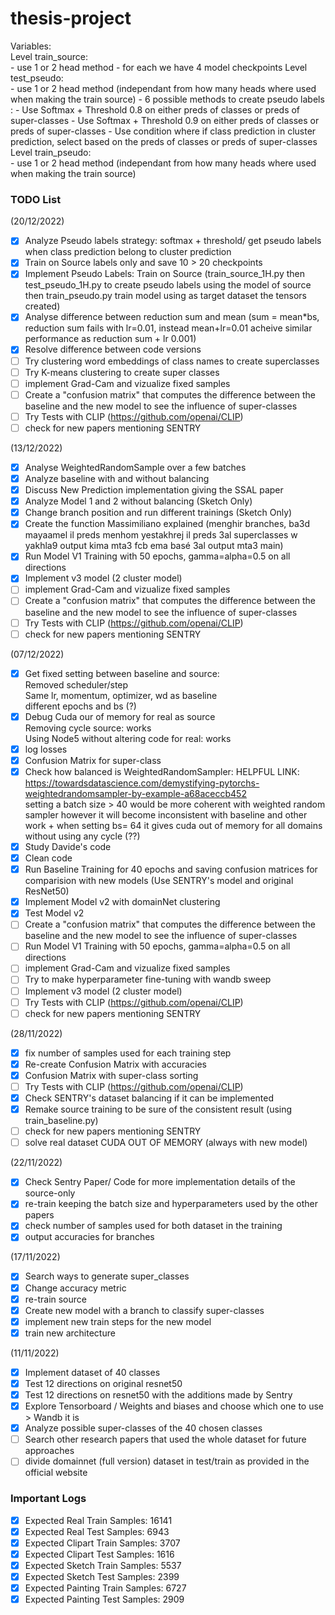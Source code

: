 # thesis-project

Variables: \
Level train_source: \
        - use 1 or 2 head method
        - for each we have 4 model checkpoints 
Level test_pseudo: \
        - use 1 or 2 head method (independant from how many heads where used when making the train source)
        - 6 possible methods to create pseudo labels :
                - Use Softmax + Threshold 0.8 on either preds of classes or preds of super-classes
                - Use Softmax + Threshold 0.9 on either preds of classes or preds of super-classes
                - Use condition where if class prediction in cluster prediction, select based on the preds of classes or preds of super-classes
Level train_pseudo: \
        - use 1 or 2 head method (independant from how many heads where used when making the train source)
        

### TODO List

(20/12/2022)
- [x] Analyze Pseudo labels strategy: softmax + threshold/ get pseudo labels when class prediction belong to cluster prediction
- [x] Train on Source labels only and save 10 > 20 checkpoints
- [x] Implement Pseudo Labels: Train on Source (train_source_1H.py then test_pseudo_1H.py to create pseudo labels using the model of source then train_pseudo.py train model using as target dataset the tensors created)
- [x] Analyse difference between reduction sum and mean (sum = mean*bs, reduction sum fails with lr=0.01, instead mean+lr=0.01 acheive similar performance as reduction sum + lr 0.001)
- [x] Resolve difference between code versions 
- [ ] Try clustering word embeddings of class names to create superclasses 
- [ ] Try K-means clustering to create super classes 
- [ ] implement Grad-Cam and vizualize fixed samples
- [ ] Create a "confusion matrix" that computes the difference between the baseline and the new model to see the influence of super-classes
- [ ] Try Tests with CLIP (https://github.com/openai/CLIP)
- [ ] check for new papers mentioning SENTRY

(13/12/2022)
- [x] Analyse WeightedRandomSample over a few batches 
- [x] Analyze baseline with and without balancing
- [x] Discuss New Prediction implementation giving the SSAL paper
- [x] Analyze Model 1 and 2 without balancing (Sketch Only)
- [x] Change branch position and run different trainings (Sketch Only)
- [x] Create the function Massimiliano explained (menghir branches, ba3d mayaamel il preds menhom yestakhrej il preds 3al superclasses w yakhla9 output kima mta3 fcb ema basé 3al output mta3 main)
- [x] Run Model V1 Training with 50 epochs, gamma=alpha=0.5 on all directions 
- [x] Implement v3 model (2 cluster model)
- [ ] implement Grad-Cam and vizualize fixed samples
- [ ] Create a "confusion matrix" that computes the difference between the baseline and the new model to see the influence of super-classes
- [ ] Try Tests with CLIP (https://github.com/openai/CLIP)
- [ ] check for new papers mentioning SENTRY

(07/12/2022)
- [x] Get fixed setting between baseline and source: \
        Removed scheduler/step \
        Same lr, momentum, optimizer, wd as baseline \
        different epochs and bs (?) 
- [x] Debug Cuda our of memory for real as source \
        Removing cycle source: works \
        Using Node5 without altering code for real: works
- [x] log losses
- [x] Confusion Matrix for super-class
- [x] Check how balanced is WeightedRandomSampler:
        HELPFUL LINK: https://towardsdatascience.com/demystifying-pytorchs-weightedrandomsampler-by-example-a68aceccb452 \
        setting a batch size > 40 would be more coherent with weighted random sampler however it will become inconsistent with baseline and other work + when setting bs= 64 it gives cuda out of memory for all domains without using any cycle (??)
- [x] Study Davide's code
- [x] Clean code 
- [x] Run Baseline Training for 40 epochs and saving confusion matrices for comparision with new models (Use SENTRY's model and original ResNet50)
- [x] Implement Model v2 with domainNet clustering 
- [x] Test Model v2 
- [ ] Create a "confusion matrix" that computes the difference between the baseline and the new model to see the influence of super-classes
- [ ] Run Model V1 Training with 50 epochs, gamma=alpha=0.5 on all directions 
- [ ] implement Grad-Cam and vizualize fixed samples
- [ ] Try to make hyperparameter fine-tuning with wandb sweep
- [ ] Implement v3 model (2 cluster model)
- [ ] Try Tests with CLIP (https://github.com/openai/CLIP)
- [ ] check for new papers mentioning SENTRY

(28/11/2022)
- [x] fix number of samples used for each training step
- [x] Re-create Confusion Matrix with accuracies 
- [x] Confusion Matrix with super-class sorting
- [ ] Try Tests with CLIP (https://github.com/openai/CLIP)
- [x] Check SENTRY's dataset balancing if it can be implemented
- [x] Remake source training to be sure of the consistent result (using train_baseline.py)
- [ ] check for new papers mentioning SENTRY
- [ ] solve real dataset CUDA OUT OF MEMORY (always with new model)

(22/11/2022)
- [x] Check Sentry Paper/ Code for more implementation details of the source-only
- [x] re-train keeping the batch size and hyperparameters used by the other papers 
- [x] check number of samples used for both dataset in the training
- [x] output accuracies for branches

(17/11/2022)
- [x] Search ways to generate super_classes
- [x] Change accuracy metric  
- [x] re-train source
- [x] Create new model with a branch to classify super-classes
- [x] implement new train steps for the new model
- [x] train new architecture

(11/11/2022)
- [x] Implement dataset of 40 classes
- [x] Test 12 directions on original resnet50 
- [x] Test 12 directions on resnet50 with the additions made by Sentry
- [x] Explore Tensorboard / Weights and biases and choose which one to use > Wandb it is
- [x] Analyze possible super-classes of the 40 chosen classes
- [ ] Search other research papers that used the whole dataset for future approaches
- [ ] divide domainnet (full version) dataset in test/train as provided in the official website

### Important Logs

- [x] Expected Real Train Samples: 16141
- [x] Expected Real Test Samples: 6943
- [x] Expected Clipart Train Samples: 3707
- [x] Expected Clipart Test Samples: 1616
- [x] Expected Sketch Train Samples: 5537
- [x] Expected Sketch Test Samples: 2399
- [x] Expected Painting Train Samples: 6727
- [x] Expected Painting Test Samples: 2909
